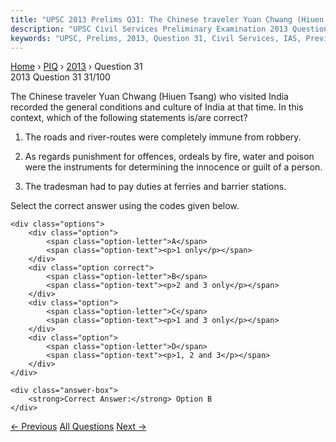 ```yaml
---
title: "UPSC 2013 Prelims Q31: The Chinese traveler Yuan Chwang (Hiuen Tsang) who visited I..."
description: "UPSC Civil Services Preliminary Examination 2013 Question 31 with options and answer"
keywords: "UPSC, Prelims, 2013, Question 31, Civil Services, IAS, Previous Year Questions"
---
```


<nav class="breadcrumb">
    <a href="../../">Home</a>
    <span>›</span>
    <a href="../">PIQ</a>
    <span>›</span>
    <a href="./">2013</a>
    <span>›</span>
    <span>Question 31</span>
</nav>

<div class="question-header">
    <div class="question-meta">
        <span class="year-badge">2013</span>
        <span class="question-number">Question 31</span>
        <span class="progress">31/100</span>
    </div>
    <div class="progress-bar">
        <div class="progress-fill" style="width: 31.0%"></div>
    </div>
</div>

<div class="question-content">
    <div class="question-text">
        <p>The Chinese traveler Yuan Chwang (Hiuen Tsang) who visited India recorded the general conditions and culture of India at that time. In this context, which of the following statements is/are correct?</p>
<ol>
<li>
<p>The roads and river-routes were completely immune from robbery.</p>
</li>
<li>
<p>As regards punishment for offences, ordeals by fire, water and poison were the instruments for determining the innocence or guilt of a person.</p>
</li>
<li>
<p>The tradesman had to pay duties at ferries and barrier stations.</p>
</li>
</ol>
<p>Select the correct answer using the codes given below.</p>
    </div>
    
    <div class="options">
        <div class="option">
            <span class="option-letter">A</span>
            <span class="option-text"><p>1 only</p></span>
        </div>
        <div class="option correct">
            <span class="option-letter">B</span>
            <span class="option-text"><p>2 and 3 only</p></span>
        </div>
        <div class="option">
            <span class="option-letter">C</span>
            <span class="option-text"><p>1 and 3 only</p></span>
        </div>
        <div class="option">
            <span class="option-letter">D</span>
            <span class="option-text"><p>1, 2 and 3</p></span>
        </div>
    </div>

    <div class="answer-box">
        <strong>Correct Answer:</strong> Option B
    </div>
</div>

<div class="question-nav">
    <a href="../q030-recombinant-dna-technology-genetic-engineering-all/" class="nav-btn prev">← Previous</a>
    <a href="../" class="nav-btn center">All Questions</a>
    <a href="../q032-consider-the-following-1-star-tortoise-2-monitor-l/" class="nav-btn next">Next →</a>
</div>
